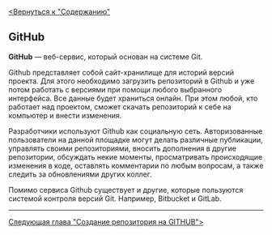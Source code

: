[<u><Вернуться к "Содержанию" </u>](./readme.md)

## GitHub

**GitHub** — веб-сервис, который основан на системе Git. 

Github представляет собой сайт-хранилище для историй версий проекта. Для этого необходимо загрузить репозиторий в Github и уже потом работать с версиями при помощи любого выбранного интерфейса. Все данные будет храниться онлайн. При этом любой, кто работает над проектом, сможет скачать репозиторий к себе на компьютер и внести изменения.

Разработчики используют Github как социальную сеть. Авторизованные пользователи на данной площадке могут делать различные публикации, управлять своими репозиториями, вносить дополнения в другие репозитории, обсуждать некие моменты, просматривать происходящие изменения в коде, оставлять комментарии по любым вопросам, а также следить за обновлениями других коллег.

Помимо сервиса Github существует и другие, которые пользуются системой контроля версий Git. Например, Bitbucket и GitLab.

---
[<u>Следующая глава "Создание репозитория на GITHUB"> </u>](./creating.md)